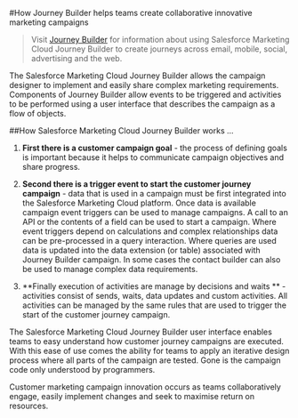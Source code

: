 #How Journey Builder helps teams create collaborative innovative marketing campaigns

> Visit [Journey Builder](https://www.salesforce.com/products/marketing-cloud/platform/digital-marketing-optimization/) for information about using Salesforce Marketing Cloud Journey Builder to create journeys across email, mobile, social, advertising and the web.

The Salesforce Marketing Cloud Journey Builder allows the campaign designer to implement and easily share complex marketing requirements. Components of Journey Builder allow events to be triggered and activities to be performed using a user interface that describes the campaign as a flow of objects.

##How Salesforce Marketing Cloud Journey Builder works ...

1. **First there is a customer campaign goal** - the process of defining goals is important because it helps to communicate campaign objectives and share progress.

2. **Second there is a trigger event to start the customer journey campaign** - data that is used in a campaign must be first integrated into the Salesforce Marketing Cloud platform. Once data is available campaign event triggers can be used to manage campaigns. A call to an API or the contents of a field can be used to start a campaign. Where event triggers depend on calculations and complex relationships data can be pre-processed in a query interaction. Where queries are used data is updated into the data extension (or table) associated with Journey Builder campaign. In some cases the contact builder can also be used to manage complex data requirements.

3. **Finally execution of activities are manage by decisions and waits ** - activities consist of sends, waits, data updates and custom activities. All activities can be managed by the same rules that are used to trigger the start of the customer journey campaign.

The Salesforce Marketing Cloud Journey Builder user interface enables teams to easy understand how customer journey campaigns are executed. With this ease of use comes the ability for teams to apply an iterative design process where all parts of the campaign are tested. Gone is the campaign code only understood by programmers.

Customer marketing campaign innovation occurs as teams collaboratively engage, easily implement changes and seek to maximise return on resources.